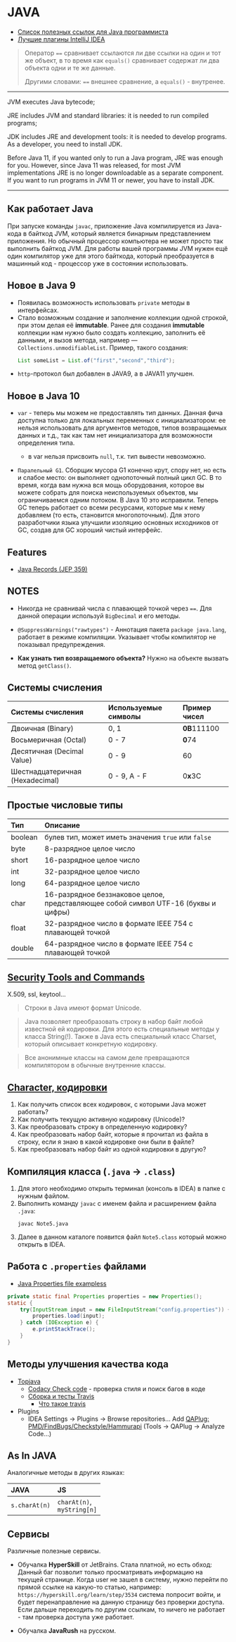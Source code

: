 # JAVA
* [Список полезных ссылок для Java программиста](https://github.com/Vedenin/useful-java-links/tree/master/link-rus)
* [Лучшие плагины IntelliJ IDEA](https://habr.com/ru/post/486578/)

> Оператор `==` сравнивает ссылаются ли две ссылки на один и тот же объект, 
> в то время как `equals()` сравнивает содержат ли два объекта одни и те же данные.
> 
> Другими словами: `==` внешнее сравнение, а `equals()` - внутренее.

***

JVM executes Java bytecode;

JRE includes JVM and standard libraries: it is needed to run compiled programs;

JDK includes JRE and development tools: it is needed to develop programs. As a developer, you need to install JDK.

Before Java 11, if you wanted only to run a Java program, JRE was enough for you.
However, since Java 11 was released, for most JVM implementations JRE is no longer downloadable as a separate component. 
If you want to run programs in JVM 11 or newer, you have to install JDK.

*** 

## Как работает Java
При запуске команды `javac`, приложение Java компилируется из Java-кода в байткод JVM, который является бинарным представлением приложения. 
Но обычный процессор компьютера не может просто так выполнить байткод JVM.
Для работы вашей программы JVM нужен ещё один компилятор уже для этого байткода, который преобразуется в машинный код - процессор уже в состоянии использовать.

## Новое в Java 9
* Появилась возможность использовать `private` методы в интерфейсах.
* Стало возможным создание и заполнение коллекции одной строкой, при этом делая её **immutable**.
Ранее для создания **immutable** коллекции нам нужно было создать коллекцию, заполнить её данными, и вызов метода,
  например — `Collections.unmodifiableList`. Пример, такого создания:
  ```java
  List someList = List.of("first","second","third");
  ```
* `http`-протокол был добавлен в JAVA9, а в JAVA11 улучшен.


## Новое в Java 10
* `var` - теперь мы можем не предоставлять тип данных. 
Данная фича доступна только для локальных переменных с инициализатором: ее нельзя использовать для аргументов методов, 
типов возвращаемых данных и т.д., так как там нет инициализатора для возможности определения типа.
  * в var нельзя присвоить `null`, т.к. тип вывести невозможно.

* `Паралельный G1`. Сборщик мусора G1 конечно крут, спору нет, но есть и слабое место: он выполняет однопоточный полный цикл GC. 
В то время, когда вам нужна вся мощь оборудования, которое вы можете собрать для поиска неиспользуемых объектов, мы ограничиваемся одним потоком. 
В Java 10 это исправили. Теперь GC теперь работает со всеми ресурсами, которые мы к нему добавляем (то есть, становится многопоточным). 
Для этого разработчики языка улучшили изоляцию основных исходников от GC, создав для GC хороший чистый интерфейс.




## Features
* [Java Records (JEP 359)](https://habr.com/ru/post/487308/)


## NOTES
* Никогда не сравнивай числа с плавающей точкой через `==`.
Для данной операции используй `BigDecimal` и его методы.

* `@SuppressWarnings("rawtypes")` - Аннотация пакета `package java.lang`, работает в режиме компиляции.
  Указывает чтобы компилятор не показывал предупреждения.

* **Как узнать тип возвращаемого объекта?**
Нужно на объекте вызвать метод `getClass()`.


## Системы счисления

|Системы счисления               |Используемые символы  |Пример чисел|
|:------------------------------ |:-------------------  |:------------------|
|Двоичная (Binary)               |0, 1                  |**0B**111100       |
|Восьмеричная (Octal)            |0 - 7                 |**0**74            |
|Десятичная (Decimal Value)      |0 - 9                 |60                 |
|Шестнадцатеричная (Hexadecimal) |0 - 9, A - F          |0**x**3C           |


## Простые числовые типы
|Тип      |Описание|
|:--------|:--------------------------------------------------------------------------------  |
|boolean  |булев тип, может иметь значения `true` или `false`                                 |
|byte     |8-разрядное целое число                                                            |
|short    |16-разрядное целое число                                                           |
|int      |32-разрядное целое число                                                           |
|long     |64-разрядное целое число                                                           |
|char     |16-разрядное беззнаковое целое, представляющее собой символ UTF-16 (буквы и цифры) |
|float    |32-разрядное число в формате IEEE 754 с плавающей точкой                           |
|double   |64-разрядное число в формате IEEE 754 с плавающей точкой                           |


## [Security Tools and Commands](https://docs.oracle.com/en/java/javase/11/tools/keytool.html)
X.509, ssl, keytool...

> Строки в Java имеют формат Unicode.

> Java позволяет преобразовать строку в набор байт любой известной ей кодировки.
> Для этого есть специальные методы у класса String(!). 
> Также в Java есть специальный класс Charset, который описывает конкретную кодировку.

> Все анонимные классы на самом деле превращаются компилятором в обычные внутренние классы.


## [Character, кодировки](https://javarush.ru/quests/lectures/questmultithreading.level02.lecture10?post=full)
1) Как получить список всех кодировок, с которыми Java может работать?
2) Как получить текущую активную кодировку (Unicode)?
3) Как преобразовать строку в определенную кодировку?
4) Как преобразовать набор байт, которые я прочитал из файла в строку, если я знаю в какой кодировке они были в файле?
5) Как преобразовать набор байт из одной кодировки в другую?


## Компиляция класса (`.java` -> `.class`)
1. Для этого необходимо открыть терминал (консоль в IDEA) в папке с нужным файлом.
2. Выполнить команду `javac` с именем файла и расширением файла `.java`:
    ```shell
    javac Note5.java
    ```
3. Далее в данном каталоге появится файл `Note5.class` который можно открыть в IDEA.


## Работа с `.properties` файлами
* [Java Properties file exampless](https://mkyong.com/java/java-properties-file-examples/)
```java
private static final Properties properties = new Properties();
static {
    try(InputStream input = new FileInputStream("config.properties")) {
        properties.load(input);
    } catch (IOException e) {
        e.printStackTrace();
    }
}
```


## Методы улучшения качества кода
* [Topjava](https://github.com/JavaWebinar/topjava/blob/doc/doc/lesson04.md#-3-методы-улучшения-качества-кода)
  * [Codacy Check code](https://app.codacy.com/) - проверка стиля и поиск багов в коде
  * [Сборка и тесты Travis](https://www.travis-ci.com/)
    * [Что такое travis](https://habr.com/ru/post/140344/) 
* Plugins
  * IDEA Settings -> Plugins -> Browse repositories... Add [QAPlug: PMD/FindBugs/Checkstyle/Hammurapi](https://qaplug.com/about/)
    (Tools -> QAPlug -> Analyze Code...) 


## As In JAVA
Аналогичные методы в других языках:

| JAVA           | JS                              |
|:--------       |:-------                         |
| `s.charAt(n)`  | `charAt(n)`,<br>`myString[n]`   |


## Сервисы
Различные полезные сервисы.

* Обучалка **HyperSkill** от JetBrains. Стала платной, но есть обход:
Данный баг позволит только просматривать информацию на текущей странице.
Когда user не зашел в систему, нужно перейти по прямой ссылке на какую-то статью, например:
`https://hyperskill.org/learn/step/3534`
система попросит войти, и будет перенаправление на данную страницу без проверки доступа.
Если дальше переходить по другим ссылкам, то ничего не работает - там проверка доступа уже работает.

* Обучалка **JavaRush** на русском.